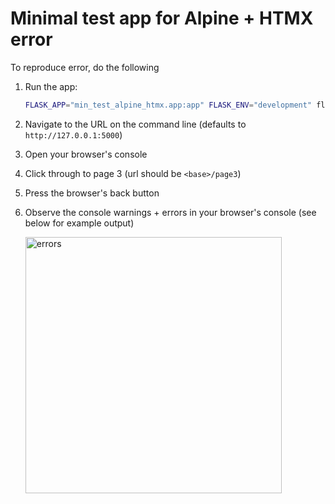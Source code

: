 # Minimal test app for Alpine + HTMX error

To reproduce error, do the following

1. Run the app:

    ```sh
    FLASK_APP="min_test_alpine_htmx.app:app" FLASK_ENV="development" flask run
    ```

2. Navigate to the URL on the command line (defaults to `http://127.0.0.1:5000`)

3. Open your browser's console

4. Click through to page 3 (url should be `<base>/page3`)

5. Press the browser's back button

6. Observe the console warnings + errors in your browser's console (see below for example output)

    <img width="410" alt="errors" src="https://user-images.githubusercontent.com/4155337/167425650-40983393-c834-4458-bde5-298fab174c9e.png">
